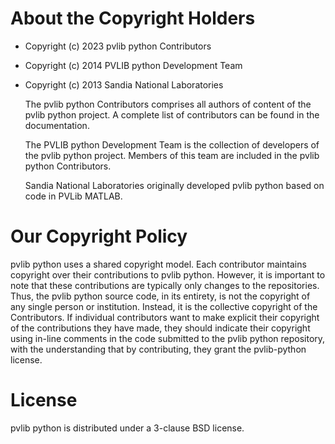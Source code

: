 About the Copyright Holders
===========================

*   Copyright (c) 2023 pvlib python Contributors
*   Copyright (c) 2014 PVLIB python Development Team
*   Copyright (c) 2013 Sandia National Laboratories

    The pvlib python Contributors comprises all authors of content of the pvlib python project.
    A complete list of contributors can be found in the documentation.

    The PVLIB python Development Team is the collection of developers of the
    pvlib python project. Members of this team are included in the pvlib python Contributors.

    Sandia National Laboratories originally developed pvlib python based on code in
    PVLib MATLAB.


Our Copyright Policy
====================

pvlib python uses a shared copyright model. Each contributor maintains copyright
over their contributions to pvlib python. However, it is important to note that
these contributions are typically only changes to the repositories. Thus,
the pvlib python source code, in its entirety, is not the copyright of any single
person or institution. Instead, it is the collective copyright of the
Contributors. If individual contributors want to make explicit their copyright
of the contributions they have made,
they should indicate their copyright using in-line comments in the code submitted
to the pvlib python repository, with the understanding that by contributing, they
grant the pvlib-python license.

License
=======

pvlib python is distributed under a 3-clause BSD license.
